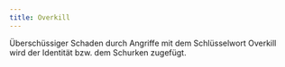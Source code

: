 ```yaml
---
title: Overkill
---
```


Überschüssiger Schaden durch Angriffe mit dem Schlüsselwort Overkill wird der Identität bzw. dem Schurken zugefügt.